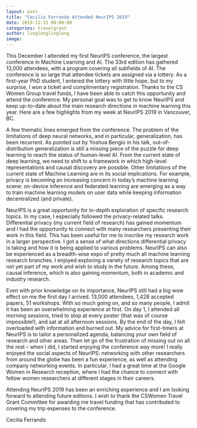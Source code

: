 ```yaml
---
layout: post
title: "Cecilia Ferrando Attended NeurIPS 2019"
date: 2019-12-31 00:00:00
categories: travelgrant
author: linglonglinglong
image: 
---
```


This December I attended my first NeurIPS conference, the largest conference in Machine Learning and AI. The 33rd edition has gathered 13,000 attendees, with a program covering all subfields of AI. The conference is so large that attendee tickets are assigned via a lottery. As a first-year PhD student, I entered the lottery with little hope, but to my surprise, I won a ticket and complimentary registration. Thanks to the CS Women Group travel funds, I have been able to catch this opportunity and attend the conference. My personal goal was to get to know NeurIPS and keep up-to-date about the main research directions in machine learning this year. Here are a few highlights from my week at NeurIPS 2019 in Vancouver, BC.

A few thematic lines emerged from the conference. The problem of the limitations of deep neural networks, and in particular, generalization, has been recurrent. As pointed out by Yoshua Bengio in his talk, out-of-distribution generalization is still a missing piece of the puzzle for deep learning to reach the status of human-level AI. From the current state of deep learning, we need to shift to a framework in which high-level representations and causal discovery are possible. Other limitations of the current state of Machine Learning are in its social implications. For example, privacy is becoming an increasing concern in today’s machine learning scene: on-device inference and federated learning are emerging as a way to train machine learning models on user data while keeping information decentralized (and private).

NeurIPS is a great opportunity for in-depth exploration of specific research topics. In my case, I especially followed the privacy-related talks. Differential privacy (my current field of research) has gained momentum and I had the opportunity to connect with many researchers presenting their work in this field. This has been useful for me to inscribe my research work in a larger perspective. I got a sense of what directions differential privacy is taking and how it is being applied to various problems. NeurIPS can also be experienced as a breadth-wise expo of pretty much all machine learning research branches. I enjoyed exploring a variety of research topics that are not yet part of my work and wish to study in the future. Among these, causal inference, which is also gaining momentum, both in academic and industry research.

Even with prior knowledge on its importance, NeurIPS still had a big wow effect on me the first day I arrived. 13,000 attendees, 1,428 accepted papers, 51 workshops. With so much going on, and so many people, I admit it has been an overwhelming experience at first. On day 1, I attended all morning sessions, tried to stop at every poster (that was of course impossible!), and sat at all afternoon sessions. By the end of the day, I felt overloaded with information and burned out. My advice for first-timers at NeurIPS is to tailor a personalized agenda, balancing your own field of research and other areas. Then let go of the frustration of missing out on all the rest – when I did, I started enjoying the conference way more! I really enjoyed the social aspects of NeurIPS: networking with other researchers from around the globe has been a fun experience, as well as attending company networking events. In particular, I had a great time at the Google Women in Research reception, where I had the chance to connect with fellow women researchers at different stages in their careers.

Attending NeurIPS 2019 has been an enriching experience and I am looking forward to attending future editions. I wish to thank the CSWomen Travel Grant Committee for awarding me travel funding that has contributed to covering my trip expenses to the conference.

Cecilia Ferrando
